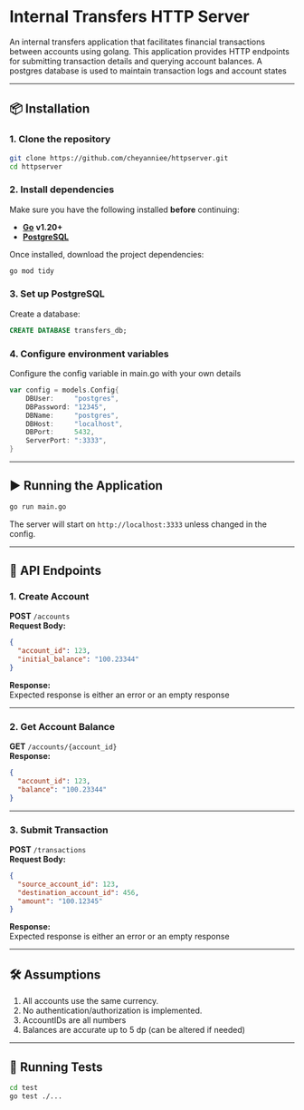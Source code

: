 # Internal Transfers HTTP Server

An internal transfers application that facilitates financial transactions between accounts using golang. 
This application provides HTTP endpoints for submitting transaction details and querying account balances.
A postgres database is used to maintain transaction logs and account states

---

## 📦 Installation

### 1. Clone the repository
```bash
git clone https://github.com/cheyanniee/httpserver.git
cd httpserver
```

### 2. Install dependencies
Make sure you have the following installed **before** continuing:

- [**Go**](https://go.dev/) **v1.20+**  
- [**PostgreSQL**](https://www.postgresql.org/)  

Once installed, download the project dependencies:

```bash
go mod tidy
```


### 3. Set up PostgreSQL
Create a database:
```sql
CREATE DATABASE transfers_db;
```


### 4. Configure environment variables
Configure the config variable in main.go with your own details
```go
var config = models.Config{
	DBUser:     "postgres",
	DBPassword: "12345",
	DBName:     "postgres",
	DBHost:     "localhost",
	DBPort:     5432,
	ServerPort: ":3333",
}
```
---

## ▶️ Running the Application

```bash
go run main.go
```

The server will start on `http://localhost:3333` unless changed in the config.

---

## 📡 API Endpoints

### **1. Create Account**
**POST** `/accounts`  
**Request Body:**
```json
{
  "account_id": 123,
  "initial_balance": "100.23344"
}
```
**Response:**  
Expected response is either an error or an empty response

---

### **2. Get Account Balance**
**GET** `/accounts/{account_id}`  
**Response:**
```json
{
  "account_id": 123,
  "balance": "100.23344"
}
```

---

### **3. Submit Transaction**
**POST** `/transactions`  
**Request Body:**
```json
{
  "source_account_id": 123,
  "destination_account_id": 456,
  "amount": "100.12345"
}
```
**Response:**  
Expected response is either an error or an empty response

---

## 🛠 Assumptions

1. All accounts use the same currency.
2. No authentication/authorization is implemented.
3. AccountIDs are all numbers 
4. Balances are accurate up to 5 dp (can be altered if needed)

---

## 🧪 Running Tests
```bash
cd test
go test ./...
```
